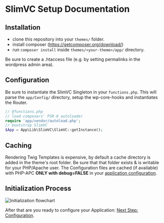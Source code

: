# SlimVC Setup Documentation

## Installation
- clone this repository into your `themes/` folder.
- install composer (https://getcomposer.org/download/) 
- run `composer install` inside `themes/<your-theme>/app/` directory.

Be sure to create a .htaccess file (e.g. by setting permalinks in the wordpress admin area).

## Configuration
Be sure to instantiate the SlimVC Singleton in your `functions.php`. This will parse the `app/Config/` directory, setup the wp-core-hooks and instantiates the Router.

```PHP
// @functions.php
// load composers' PSR-0 autoloader
require 'app/vendor/autoload.php';
// bootstrap SlimVC
$App = App\Lib\SlimVC\SlimVC::getInstance();
```

## Caching
Rendering Twig Templates is expensive, by default a cache directory is added in the theme's root folder. Be sure that that folder exists & is writable for your PHP/Apache user.
The Configuration files are cached (if available) with PHP-APC **ONLY with debug=FALSE** in your [application configuration](https://github.com/moolen/slimVC-documentation/blob/master/configuration.md#application-configuration).

## Initialization Process
![Initialization flowchart](https://docs.google.com/drawings/d/1XmPrCrD5kzfIJZX48SML6O9aq_JcLgjx2qUVW8gFdw4/pub?w=1087&h=1266)

After that are you ready to configure your Application: [Next Step: Configuration](https://github.com/moolen/SlimVC-documentation/tree/master/configuration.md).